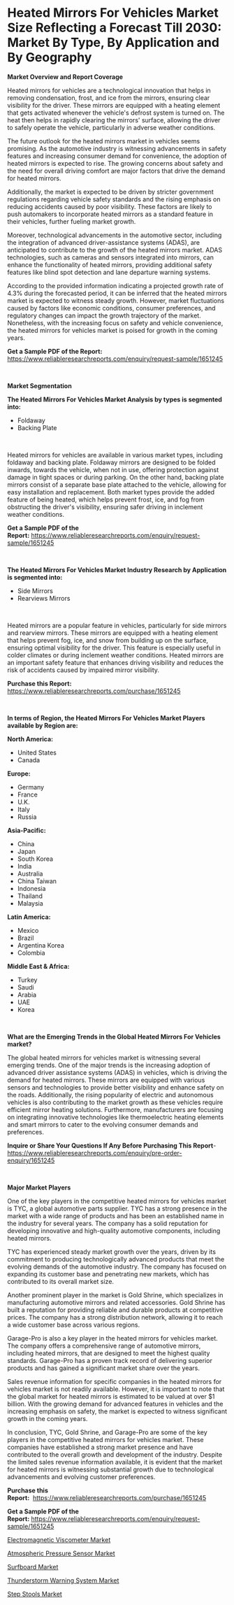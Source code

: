<p><h1>Heated Mirrors For Vehicles Market Size Reflecting a Forecast Till 2030: Market By Type, By Application and By Geography</h1></p><p><strong>Market Overview and Report Coverage</strong></p>
<p><p>Heated mirrors for vehicles are a technological innovation that helps in removing condensation, frost, and ice from the mirrors, ensuring clear visibility for the driver. These mirrors are equipped with a heating element that gets activated whenever the vehicle's defrost system is turned on. The heat then helps in rapidly clearing the mirrors' surface, allowing the driver to safely operate the vehicle, particularly in adverse weather conditions.</p><p>The future outlook for the heated mirrors market in vehicles seems promising. As the automotive industry is witnessing advancements in safety features and increasing consumer demand for convenience, the adoption of heated mirrors is expected to rise. The growing concerns about safety and the need for overall driving comfort are major factors that drive the demand for heated mirrors.</p><p>Additionally, the market is expected to be driven by stricter government regulations regarding vehicle safety standards and the rising emphasis on reducing accidents caused by poor visibility. These factors are likely to push automakers to incorporate heated mirrors as a standard feature in their vehicles, further fueling market growth.</p><p>Moreover, technological advancements in the automotive sector, including the integration of advanced driver-assistance systems (ADAS), are anticipated to contribute to the growth of the heated mirrors market. ADAS technologies, such as cameras and sensors integrated into mirrors, can enhance the functionality of heated mirrors, providing additional safety features like blind spot detection and lane departure warning systems.</p><p>According to the provided information indicating a projected growth rate of 4.3% during the forecasted period, it can be inferred that the heated mirrors market is expected to witness steady growth. However, market fluctuations caused by factors like economic conditions, consumer preferences, and regulatory changes can impact the growth trajectory of the market. Nonetheless, with the increasing focus on safety and vehicle convenience, the heated mirrors for vehicles market is poised for growth in the coming years.</p></p>
<p><strong>Get a Sample PDF of the Report:</strong> <a href="https://www.reliableresearchreports.com/enquiry/request-sample/1651245">https://www.reliableresearchreports.com/enquiry/request-sample/1651245</a></p>
<p>&nbsp;</p>
<p><strong>Market Segmentation</strong></p>
<p><strong>The Heated Mirrors For Vehicles Market Analysis by types is segmented into:</strong></p>
<p><ul><li>Foldaway</li><li>Backing Plate</li></ul></p>
<p>&nbsp;</p>
<p><p>Heated mirrors for vehicles are available in various market types, including foldaway and backing plate. Foldaway mirrors are designed to be folded inwards, towards the vehicle, when not in use, offering protection against damage in tight spaces or during parking. On the other hand, backing plate mirrors consist of a separate base plate attached to the vehicle, allowing for easy installation and replacement. Both market types provide the added feature of being heated, which helps prevent frost, ice, and fog from obstructing the driver's visibility, ensuring safer driving in inclement weather conditions.</p></p>
<p><strong>Get a Sample PDF of the Report:</strong>&nbsp;<a href="https://www.reliableresearchreports.com/enquiry/request-sample/1651245">https://www.reliableresearchreports.com/enquiry/request-sample/1651245</a></p>
<p>&nbsp;</p>
<p><strong>The Heated Mirrors For Vehicles Market Industry Research by Application is segmented into:</strong></p>
<p><ul><li>Side Mirrors</li><li>Rearviews Mirrors</li></ul></p>
<p>&nbsp;</p>
<p><p>Heated mirrors are a popular feature in vehicles, particularly for side mirrors and rearview mirrors. These mirrors are equipped with a heating element that helps prevent fog, ice, and snow from building up on the surface, ensuring optimal visibility for the driver. This feature is especially useful in colder climates or during inclement weather conditions. Heated mirrors are an important safety feature that enhances driving visibility and reduces the risk of accidents caused by impaired mirror visibility.</p></p>
<p><strong>Purchase this Report:</strong>&nbsp; <a href="https://www.reliableresearchreports.com/purchase/1651245">https://www.reliableresearchreports.com/purchase/1651245</a></p>
<p>&nbsp;</p>
<p><strong>In terms of Region, the Heated Mirrors For Vehicles Market Players available by Region are:</strong></p>
<p>
    <p> <strong> North America: </strong>
        <ul>
            <li>United States</li>
            <li>Canada</li>
        </ul>
        </p> 
    <p> <strong> Europe: </strong>
        <ul>
            <li>Germany</li>
            <li>France</li>
            <li>U.K.</li>
            <li>Italy</li>
            <li>Russia</li>
        </ul>
        </p> 
    <p> <strong> Asia-Pacific: </strong>
        <ul>
            <li>China</li>
            <li>Japan</li>
            <li>South Korea</li>
            <li>India</li>
            <li>Australia</li>
            <li>China Taiwan</li>
            <li>Indonesia</li>
            <li>Thailand</li>
            <li>Malaysia</li>
        </ul>
        </p> 
    <p> <strong> Latin America: </strong>
        <ul>
            <li>Mexico</li>
            <li>Brazil</li>
            <li>Argentina Korea</li>
            <li>Colombia</li>
        </ul>
        </p> 
    <p> <strong> Middle East & Africa: </strong>
        <ul>
            <li>Turkey</li>
            <li>Saudi</li>
            <li>Arabia</li>
            <li>UAE</li>
            <li>Korea</li>
        </ul>
    </p>
    </p>
<p>&nbsp;</p>
<p><strong>What are the Emerging Trends in the Global Heated Mirrors For Vehicles market?</strong></p>
<p><p>The global heated mirrors for vehicles market is witnessing several emerging trends. One of the major trends is the increasing adoption of advanced driver assistance systems (ADAS) in vehicles, which is driving the demand for heated mirrors. These mirrors are equipped with various sensors and technologies to provide better visibility and enhance safety on the roads. Additionally, the rising popularity of electric and autonomous vehicles is also contributing to the market growth as these vehicles require efficient mirror heating solutions. Furthermore, manufacturers are focusing on integrating innovative technologies like thermoelectric heating elements and smart mirrors to cater to the evolving consumer demands and preferences.</p></p>
<p><strong>Inquire or Share Your Questions If Any Before Purchasing This Report</strong>- <a href="https://www.reliableresearchreports.com/enquiry/pre-order-enquiry/1651245">https://www.reliableresearchreports.com/enquiry/pre-order-enquiry/1651245</a></p>
<p>&nbsp;</p>
<p><strong>Major Market Players</strong></p>
<p><p>One of the key players in the competitive heated mirrors for vehicles market is TYC, a global automotive parts supplier. TYC has a strong presence in the market with a wide range of products and has been an established name in the industry for several years. The company has a solid reputation for developing innovative and high-quality automotive components, including heated mirrors.</p><p>TYC has experienced steady market growth over the years, driven by its commitment to producing technologically advanced products that meet the evolving demands of the automotive industry. The company has focused on expanding its customer base and penetrating new markets, which has contributed to its overall market size.</p><p>Another prominent player in the market is Gold Shrine, which specializes in manufacturing automotive mirrors and related accessories. Gold Shrine has built a reputation for providing reliable and durable products at competitive prices. The company has a strong distribution network, allowing it to reach a wide customer base across various regions.</p><p>Garage-Pro is also a key player in the heated mirrors for vehicles market. The company offers a comprehensive range of automotive mirrors, including heated mirrors, that are designed to meet the highest quality standards. Garage-Pro has a proven track record of delivering superior products and has gained a significant market share over the years.</p><p>Sales revenue information for specific companies in the heated mirrors for vehicles market is not readily available. However, it is important to note that the global market for heated mirrors is estimated to be valued at over $1 billion. With the growing demand for advanced features in vehicles and the increasing emphasis on safety, the market is expected to witness significant growth in the coming years.</p><p>In conclusion, TYC, Gold Shrine, and Garage-Pro are some of the key players in the competitive heated mirrors for vehicles market. These companies have established a strong market presence and have contributed to the overall growth and development of the industry. Despite the limited sales revenue information available, it is evident that the market for heated mirrors is witnessing substantial growth due to technological advancements and evolving customer preferences.</p></p>
<p><strong>Purchase this Report:</strong>&nbsp;&nbsp;<a href="https://www.reliableresearchreports.com/purchase/1651245">https://www.reliableresearchreports.com/purchase/1651245</a></p>
<p></p>
<p><strong>Get a Sample PDF of the Report:</strong>&nbsp;<a href="https://www.reliableresearchreports.com/enquiry/request-sample/1651245">https://www.reliableresearchreports.com/enquiry/request-sample/1651245</a></p>
<p><p><a href="https://www.linkedin.com/pulse/electromagnetic-viscometer-market-share-amp-new-trends-analysis-vxvuf/">Electromagnetic Viscometer Market</a></p><p><a href="https://www.linkedin.com/pulse/atmospheric-pressure-sensor-market-share-amp-new-trends-8sxef/">Atmospheric Pressure Sensor Market</a></p><p><a href="https://medium.com/@jacks0866979/surfboard-market-size-growth-forecast-2023-2030-d13c53e3a97e">Surfboard Market</a></p><p><a href="https://www.linkedin.com/pulse/thunderstorm-warning-system-market-challenges-opportunities-qmihf/">Thunderstorm Warning System Market</a></p><p><a href="https://medium.com/@nilltanay7548659/step-stools-market-size-growth-forecast-2023-2030-2610e51fa6c2">Step Stools Market</a></p></p>